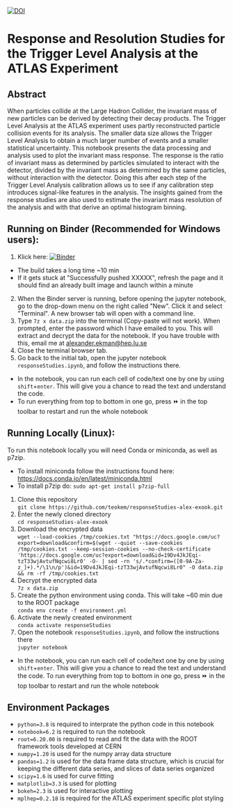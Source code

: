 [![DOI](https://zenodo.org/badge/351402811.svg)](https://zenodo.org/badge/latestdoi/351402811)
# Response and Resolution Studies for the Trigger Level Analysis at the ATLAS Experiment
## Abstract
When particles collide at the Large Hadron Collider, the invariant mass of new particles can be derived by detecting their decay products. The Trigger Level Analysis at the ATLAS experiment uses partly reconstructed particle collision events for its analysis. The smaller data size allows the Trigger Level Analysis to obtain a much larger number of events and a smaller statistical uncertainty. This notebook presents the data processing and analysis used to plot the invariant mass response. The response is the ratio of invariant mass as determined by particles simulated to interact with the detector, divided by the invariant mass as determined by the same particles, without interaction with the detector. Doing this after each step of the Trigger Level Analysis calibration allows us to see if any calibration step introduces signal-like features in the analysis. The insights gained from the response studies are also used to estimate the invariant mass resolution of the analysis and with that derive an optimal histogram binning.

## Running on Binder (Recommended for Windows users):

1. Klick here: [![Binder](https://mybinder.org/badge_logo.svg)](https://mybinder.org/v2/gh/teokem/responseStudies-alex-exook/HEAD)
 * The build takes a long time ~10 min
 * If it gets stuck at "Successfully pushed XXXXX", refresh the page and it should find an already built image and launch within a minute
2. When the Binder server is running, before opening the jupyter notebook, go to the drop-down menu on the right called "New". Click it and select "Terminal". A new browser tab will open with a command line.
3. Type `7z x data.zip` into the terminal (Copy-paste will not work). When prompted, enter the password which I have emailed to you. This will extract and decrypt the data for the notebook. If you have trouble with this, email me at alexander.ekman@hep.lu.se
4. Close the terminal browser tab.
5. Go back to the initial tab, open the jupyter notebook `responseStudies.ipynb`, and follow the instructions there.
 * In the notebook, you can run each cell of code/text one by one by using `shift`+`enter`. This will give you a chance to read the text and understand the code.
 * To run everything from top to bottom in one go, press :fast_forward: in the top toolbar to restart and run the whole notebook

## Running Locally (Linux):

To run this notebook locally you will need Conda or miniconda, as well as p7zip.
* To install miniconda follow the instructions found here: https://docs.conda.io/en/latest/miniconda.html
* To install p7zip do: `sudo apt-get install p7zip-full`

1. Clone this repository\
`git clone https://github.com/teokem/responseStudies-alex-exook.git`
3. Enter the newly cloned directory\
`cd responseStudies-alex-exook`
4. Download the encrypted data\
`wget --load-cookies /tmp/cookies.txt "https://docs.google.com/uc?export=download&confirm=$(wget --quiet --save-cookies /tmp/cookies.txt --keep-session-cookies --no-check-certificate 'https://docs.google.com/uc?export=download&id=19Dv4JkJEqi-tzT33wjAvtufNqcwi8Lr0' -O- | sed -rn 's/.*confirm=([0-9A-Za-z_]+).*/\1\n/p')&id=19Dv4JkJEqi-tzT33wjAvtufNqcwi8Lr0" -O data.zip && rm -rf /tmp/cookies.txt`
5. Decrypt the encrypted data\
`7z x data.zip`
6. Create the python environment using conda. This will take ~60 min due to the ROOT package\
`conda env create -f environment.yml`
7. Activate the newly created environment\
`conda activate responseStudies`
8. Open the notebook `responseStudies.ipynb`, and follow the instructions there\
`jupyter notebook`
 * In the notebook, you can run each cell of code/text one by one by using `shift`+`enter`. This will give you a chance to read the text and understand the code. To run everything from top to bottom in one go, press :fast_forward: in the top toolbar to restart and run the whole notebook

## Environment Packages
* `python=3.8` is required to interprate the python code in this notebook
* `notebook=6.2` is required to run the notebook
* `root=6.20.00` is required to read and fit the data with the ROOT framework tools developed at CERN
* `numpy=1.20` is used for the numpy array data structure
* `pandas=1.2` is used for the data frame data structure, which is crucial for keeping the different data series, and slices of data series organized
* `scipy=1.6` is used for curve fitting
* `matplotlib=3.3` is used for plotting
* `bokeh=2.3` is used for interactive plotting
* `mplhep=0.2.18` is required for the ATLAS experiment specific plot styling
